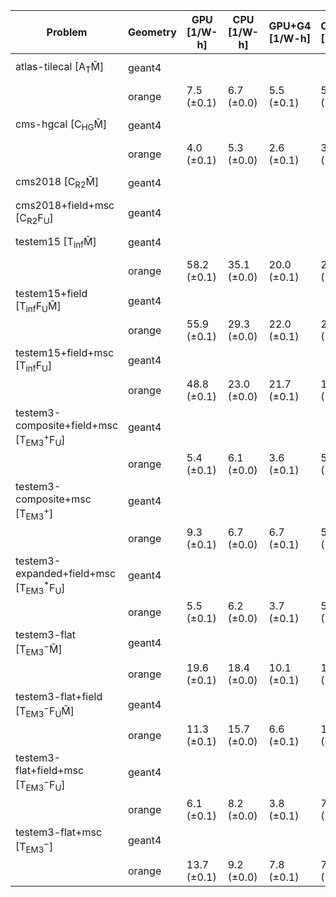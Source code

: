| Problem                                                        | Geometry | GPU [1/W-h] | CPU [1/W-h] | GPU+G4 [1/W-h] | CPU+G4 [1/W-h] |  G4 [1/W-h] |
| -------------------------------------------------------------- | -------- | ----------- | ----------- | -------------- | -------------- | ----------- |
| atlas-tilecal [A$_\mathrm{T}$M̃]                               | geant4   |             |             |                |                |  9.1 (±0.0) |
|                                                                | orange   |  7.5 (±0.1) |  6.7 (±0.0) |     5.5 (±0.1) |     5.7 (±0.0) |             |
| cms-hgcal [C$_\mathrm{HG}$M̃]                                  | geant4   |             |             |                |                |  3.2 (±0.0) |
|                                                                | orange   |  4.0 (±0.1) |  5.3 (±0.0) |     2.6 (±0.1) |     3.8 (±0.0) |             |
| cms2018 [C$_\mathrm{R2}$M̃]                                    | geant4   |             |             |                |                | 10.4 (±0.0) |
| cms2018+field+msc [C$_\mathrm{R2}$F$_\mathrm{U}$]              | geant4   |             |             |                |                |  5.0 (±0.0) |
| testem15 [T$_\mathrm{inf}$M̃]                                  | geant4   |             |             |                |                | 23.0 (±0.0) |
|                                                                | orange   | 58.2 (±0.1) | 35.1 (±0.0) |    20.0 (±0.1) |    24.0 (±0.0) |             |
| testem15+field [T$_\mathrm{inf}$F$_\mathrm{U}$M̃]              | geant4   |             |             |                |                | 18.1 (±0.0) |
|                                                                | orange   | 55.9 (±0.1) | 29.3 (±0.0) |    22.0 (±0.1) |    22.1 (±0.0) |             |
| testem15+field+msc [T$_\mathrm{inf}$F$_\mathrm{U}$]            | geant4   |             |             |                |                | 15.5 (±0.0) |
|                                                                | orange   | 48.8 (±0.1) | 23.0 (±0.0) |    21.7 (±0.1) |    19.0 (±0.0) |             |
| testem3-composite+field+msc [T$_\mathrm{EM3}^+$F$_\mathrm{U}$] | geant4   |             |             |                |                |  5.5 (±0.0) |
|                                                                | orange   |  5.4 (±0.1) |  6.1 (±0.0) |     3.6 (±0.1) |     5.5 (±0.0) |             |
| testem3-composite+msc [T$_\mathrm{EM3}^+$]                     | geant4   |             |             |                |                |  6.8 (±0.0) |
|                                                                | orange   |  9.3 (±0.1) |  6.7 (±0.0) |     6.7 (±0.1) |     5.9 (±0.0) |             |
| testem3-expanded+field+msc [T$_\mathrm{EM3}^*$F$_\mathrm{U}$]  | geant4   |             |             |                |                |  5.6 (±0.0) |
|                                                                | orange   |  5.5 (±0.1) |  6.2 (±0.0) |     3.7 (±0.1) |     5.6 (±0.0) |             |
| testem3-flat [T$_\mathrm{EM3}^-$M̃]                            | geant4   |             |             |                |                | 11.7 (±0.0) |
|                                                                | orange   | 19.6 (±0.1) | 18.4 (±0.0) |    10.1 (±0.1) |    12.1 (±0.0) |             |
| testem3-flat+field [T$_\mathrm{EM3}^-$F$_\mathrm{U}$M̃]        | geant4   |             |             |                |                |  9.3 (±0.0) |
|                                                                | orange   | 11.3 (±0.1) | 15.7 (±0.0) |     6.6 (±0.1) |    11.2 (±0.0) |             |
| testem3-flat+field+msc [T$_\mathrm{EM3}^-$F$_\mathrm{U}$]      | geant4   |             |             |                |                |  5.9 (±0.0) |
|                                                                | orange   |  6.1 (±0.1) |  8.2 (±0.0) |     3.8 (±0.1) |     7.3 (±0.0) |             |
| testem3-flat+msc [T$_\mathrm{EM3}^-$]                          | geant4   |             |             |                |                |  7.2 (±0.0) |
|                                                                | orange   | 13.7 (±0.1) |  9.2 (±0.0) |     7.8 (±0.1) |     7.8 (±0.0) |             |
